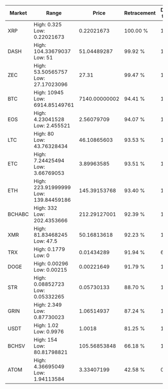 | Market | Range | Price| Retracement | Doubles to 50% |
| --- | --- | --- | --- | --- |
| XRP | High: 0.325<br />Low: 0.22021673 | 0.22021673 | 100.00 % | 1.24 |
| DASH | High: 104.33679037<br />Low: 51 | 51.04489287 | 99.92 % | 1.52 |
| ZEC | High: 53.50565757<br />Low: 27.17023096 | 27.31 | 99.47 % | 1.48 |
| BTC | High: 10945<br />Low: 6914.85149761 | 7140.00000002 | 94.41 % | 1.25 |
| EOS | High: 4.23041528<br />Low: 2.455521 | 2.56079709 | 94.07 % | 1.31 |
| LTC | High: 80<br />Low: 43.76328434 | 46.10865603 | 93.53 % | 1.34 |
| ETC | High: 7.24425494<br />Low: 3.66769053 | 3.89963585 | 93.51 % | 1.40 |
| ETH | High: 223.91999999<br />Low: 139.84459186 | 145.39153768 | 93.40 % | 1.25 |
| BCHABC | High: 332<br />Low: 202.4353666 | 212.29127001 | 92.39 % | 1.26 |
| XMR | High: 81.83468245<br />Low: 47.5 | 50.16813618 | 92.23 % | 1.29 |
| TRX | High: 0.1779<br />Low: 0 | 0.01434289 | 91.94 % | 6.20 |
| DOGE | High: 0.00296<br />Low: 0.00215 | 0.00221649 | 91.79 % | 1.15 |
| STR | High: 0.08852723<br />Low: 0.05332265 | 0.05730133 | 88.70 % | 1.24 |
| GRIN | High: 2.349<br />Low: 0.87730023 | 1.06514937 | 87.24 % | 1.51 |
| USDT | High: 1.02<br />Low: 0.9976 | 1.0018 | 81.25 % | 1.01 |
| BCHSV | High: 154<br />Low: 80.81798821 | 105.56853848 | 66.18 % | 1.11 |
| ATOM | High: 4.36695049<br />Low: 1.94113584 | 3.33407199 | 42.58 % | 0.00 |

